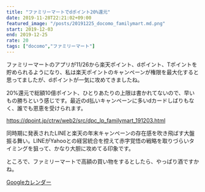 ```yaml
---
title: "ファミリーマートでdポイント20%還元"
date: 2019-11-28T22:21:02+09:00
featured_image: "/posts/20191225_docomo_familymart.md.png"
start: 2019-12-03
end: 2019-12-25
rate: 20
tags: ["docomo","ファミリーマート"]
---
```


ファミリーマートのアプリが11/26から楽天ポイント、dポイント、Tポイントを貯められるようになり、私は楽天ポイントのキャンペーンが権限を最大化すると思ってましたが、dポイントが一気に攻めてきましたね。

20%還元で総額10億ポイント、ひとりあたりの上限は書かれてないので、早いもの勝ちという感じです。最近のd払いキャンペーンに多いdカードしばりもなく、誰でも恩恵を受けられます。

https://dpoint.jp/ctrw/web2/src/dpc_lp_familymart_191203.html

同時期に発表されたLINEと楽天の年末キャンペーンの存在感を吹き飛ばす大盤振る舞い。LINEがYahooとの経営統合を控えて赤字覚悟の戦略を取りづらいタイミングを狙って、かなり大胆に攻めてる印象です。

ところで、ファミリーマートで高額の買い物をするとしたら、やっぱり酒ですかね。


[Googleカレンダー](http://www.google.com/calendar/event?action=TEMPLATE&text=%E3%83%95%E3%82%A1%E3%83%9F%E3%83%AA%E3%83%BC%E3%83%9E%E3%83%BC%E3%83%88%E3%81%A7d%E3%83%9D%E3%82%A4%E3%83%B3%E3%83%8820%25%E9%82%84%E5%85%83&dates=20191203/20191225&details=https://pokanpo.com/posts/20191225_docomo_familymart/)